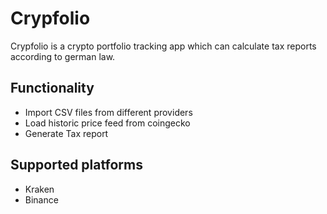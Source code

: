 # Crypfolio

Crypfolio is a crypto portfolio tracking app which can calculate tax reports according to german law.

## Functionality

- Import CSV files from different providers
- Load historic price feed from coingecko
- Generate Tax report

## Supported platforms

- Kraken
- Binance
